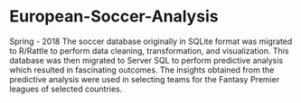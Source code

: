 # European-Soccer-Analysis
Spring - 2018
The soccer database originally in SQLite format was migrated to R/Rattle to perform data cleaning, transformation, and visualization. This database was then migrated to Server SQL to perform predictive analysis which resulted in fascinating outcomes. The insights obtained from the predictive analysis were used in selecting teams for the Fantasy Premier leagues of selected countries.

